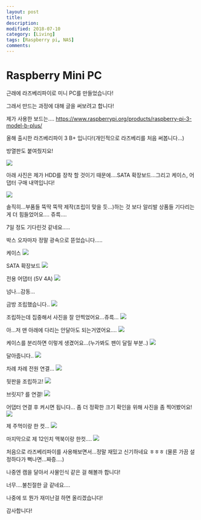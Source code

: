 ```yaml
---
layout: post
title:
description:
modified: 2018-07-10
category: [Living]
tags: [Raspberry pi, NAS]
comments:
---
```


# Raspberry Mini PC

근래에 라즈베리파이로 미니 PC를 만들었습니다!

그래서 만드는 과정에 대해 글을 써보려고 합니다!

제가 사용한 보드는....
https://www.raspberrypi.org/products/raspberry-pi-3-model-b-plus/

올해 출시한 라즈베리파이 3 B+ 입니다!(개인적으로 라즈베리를 처음 써봅니다...)

방열판도 붙여줬지요!

<img src='https://user-images.githubusercontent.com/25097024/43687251-e54dacc2-990c-11e8-838e-81067ee43c4f.jpg'>

아래 사진은 제가 HDD를 장착 할 것이기 때문에....SATA 확장보드...그리고 케이스, 어댑터 구매 내역입니다!

<img src='https://user-images.githubusercontent.com/25097024/43687256-fcf3aa84-990c-11e8-8e55-1e6fce35511a.jpg'>

솔직히...부품들 뚝딱 뚝딱 제작(조립이 맞을 듯...)하는 것 보다 알리발 상품들 기다리는게 더 힘들었어요.... 쥬륵....

7일 정도 기다린것 같네요.....

박스 오자마자 정말 광속으로 뜯었습니다.....

케이스
<img src='https://user-images.githubusercontent.com/25097024/43687261-0e14a21e-990d-11e8-80f1-77e2d53484d4.jpg'>

SATA 확장보드
<img src='https://user-images.githubusercontent.com/25097024/43687262-1066d3d4-990d-11e8-9f35-68f0cda5789b.jpg
'>

전용 어댑터 (5V 4A)
<img src='https://user-images.githubusercontent.com/25097024/43687264-12e107ba-990d-11e8-9db1-b9b4bab01b69.jpg'>

넘나...감동...

금방 조립했습니다..
<img src='https://user-images.githubusercontent.com/25097024/43687273-3273976e-990d-11e8-8212-1b5ab6da14aa.jpg'>


조립하는데 집중해서 사진을 잘 안찍었어요...쥬륵...
<img src='https://user-images.githubusercontent.com/25097024/43687274-32bbfe82-990d-11e8-8ecc-63899f0c758b.jpg'>


아...저 맨 아래에 다리는 안달아도 되는거였어요....
<img src='https://user-images.githubusercontent.com/25097024/43687275-3302397e-990d-11e8-952a-ebee91298523.jpg'>


케이스를 분리하면 이렇게 생겼어요...(누가봐도 팬이 달릴 부분..)
<img src='https://user-images.githubusercontent.com/25097024/43687276-332c0ef2-990d-11e8-8883-25729d2f593a.jpg'>


달아줍니다..
<img src='https://user-images.githubusercontent.com/25097024/43687277-3354d936-990d-11e8-8a9d-6e16482b3ba0.jpg'>


차례 차례 전원 연결...
<img src='https://user-images.githubusercontent.com/25097024/43687283-5b91e45c-990d-11e8-9943-05dac0ae0799.jpg'>


뒷판을 조립하고!
<img src='https://user-images.githubusercontent.com/25097024/43687284-5bbfc002-990d-11e8-8576-0e0fd12b86a2.jpg'>


브릿지? 를 연결!
<img src='https://user-images.githubusercontent.com/25097024/43687285-5be905a2-990d-11e8-832c-213fccd1474e.jpg'>


어댑터 연결 후 켜시면 됩니다...
좀 더 정확한 크기 확인을 위해 사진을 좀 찍어봤어요!
<img src='https://user-images.githubusercontent.com/25097024/43687286-5c21d774-990d-11e8-8707-425b8c5cc750.jpg'>


제 주먹이랑 한 컷...
<img src='https://user-images.githubusercontent.com/25097024/43687287-5c4a5906-990d-11e8-8671-e5ba6c0611f8.jpg'>


마지막으로 제 12인치 맥북이랑 한컷....
<img src='https://user-images.githubusercontent.com/25097024/43687288-5c7c0258-990d-11e8-97bd-7903f7524aff.jpg'>

처음으로 라즈베리파이를 사용해보면서...정말 재밌고 신기하네요 ㅎㅎㅎ
(물론 가끔 설정하다가 뻑나면...짜증....)

나중엔 캠을 달아서 사물인식 같은 걸 해볼까 합니다!

너무....불친절한 글 같네요....

나중에 또 뭔가 재미난걸 하면 올리겠습니다!

감사합니다!

